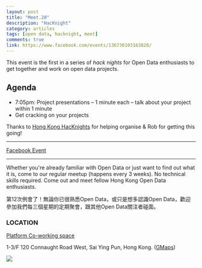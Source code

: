 ```yaml
---
layout: post
title: "Meet.20"
description: "HacKnight"
category: articles
tags: [open data, hacknight, meet]
comments: true
link: https://www.facebook.com/events/136736103163820/
---
```


This event is the first in a series of _hack nights_ for Open Data enthusiasts to get together and work on open data projects.

## Agenda
* 7:05pm: Project presentations – 1 minute each – talk about your project within 1 minute
* Get cracking on your projects

Thanks to [Hong Kong HacKnights](https://www.facebook.com/hongkonghacknights?ref=stream) for helping organise & Rob for getting this going!

--------------

[Facebook Event](https://www.facebook.com/events/136736103163820/)

--------------

Whether you're already familiar with Open Data or just want to find out what it is, come to our regular meetup (happens every 3 weeks). No technical skills required. Come out and meet fellow Hong Kong Open Data enthusiasts.

第12次例會了！無論你已很熟悉Open Data，或只是想多認識Open Data，歡迎參加我們每三個星期的定期聚會，跟其他Open Data關注者碰面。

### LOCATION

[Platform Co-working space](http://www.platform.hk/)

1-3/F 120 Connaught Road West, Sai Ying Pun, Hong Kong. ([GMaps](https://www.google.com/maps/place/120+Connaught+Rd+W/@22.2906062,114.1498157,16z/data=!4m2!3m1!1s0x3404007f86938039:0x9ce4a67937130264))

![](http://blog.opendatahk.com/wp-content/uploads/2014/03/Screen-Shot-2014-03-18-at-5.38.09-pm.png)